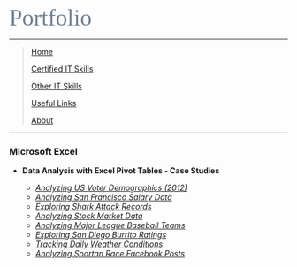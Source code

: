 <span style="font-family:Papyrus; font-size:3em; color:SlateGray;">Portfolio</span>

---

> [Home](index.md)
>
> [Certified IT Skills](certified_skills.md)
> 
> [Other IT Skills](other_skills.md)
> 
> [Useful Links](links.md)
> 
> [About](about.md)

---

### Microsoft Excel

* **Data Analysis with Excel Pivot Tables - Case Studies**
 
  * _[Analyzing US Voter Demographics (2012)](https://1drv.ms/x/s!AjU6_8hHCMjkiB8zOGm4VhDtC4ZK?e=iAmhvk)_
  * _[Analyzing San Francisco Salary Data](https://1drv.ms/x/s!AjU6_8hHCMjkiCPjiBuDxwnCBOZQ?e=aHSZ2S)_
  * _[Exploring Shark Attack Records](https://1drv.ms/x/s!AjU6_8hHCMjkiCGEHGyEwIH75ug1?e=HgK38B)_
  * _[Analyzing Stock Market Data](https://1drv.ms/x/s!AjU6_8hHCMjkiCTAfedOEf5RSu7V?e=WYcqJ5)_
  * _[Analyzing Major League Baseball Teams](https://1drv.ms/x/s!AjU6_8hHCMjkiCBewK3ZCgLRt4g_?e=kfZBBL)_
  * _[Exploring San Diego Burrito Ratings](https://1drv.ms/x/s!AjU6_8hHCMjkiCVMZyqZGvn9bpdb?e=Kfz9YS)_
  * _[Tracking Daily Weather Conditions](https://1drv.ms/x/s!AjU6_8hHCMjkiCLun2O0llBKzB31?e=wMcxov)_
  * _[Analyzing Spartan Race Facebook Posts](https://1drv.ms/x/s!AjU6_8hHCMjkiCbBkeWpnapR8DWR?e=yMn6ff)_
 
